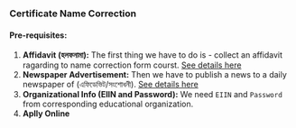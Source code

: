### **Certificate Name Correction**
#### **Pre-requisites:**
1. **Affidavit (হলফনামা):** The first thing we have to do is - collect an affidavit ragarding to name correction form courst. [See details here](affidavit(হলফনামা).md)
2. **Newspaper Advertisement:** Then we have to publish a news to a daily newspaper of (এফিডেভিট/সংশোধনী). [See details here](newspaper_advertisement.md)
3. **Organizational Info (EIIN and Password):** We need `EIIN` and `Password` from corresponding educational organization.
4. **Aplly Online**